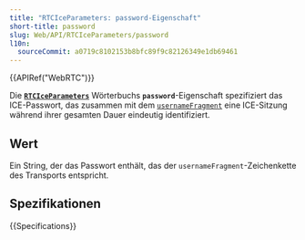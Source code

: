 ```yaml
---
title: "RTCIceParameters: password-Eigenschaft"
short-title: password
slug: Web/API/RTCIceParameters/password
l10n:
  sourceCommit: a0719c8102153b8bfc89f9c82126349e1db69461
---
```


{{APIRef("WebRTC")}}

Die **[`RTCIceParameters`](/de/docs/Web/API/RTCIceParameters)**
Wörterbuchs **`password`**-Eigenschaft spezifiziert das ICE-Passwort, das zusammen mit dem [`usernameFragment`](/de/docs/Web/API/RTCIceParameters/usernameFragment) eine ICE-Sitzung während ihrer gesamten Dauer eindeutig identifiziert.

## Wert

Ein String, der das Passwort enthält, das der `usernameFragment`-Zeichenkette des Transports entspricht.

## Spezifikationen

{{Specifications}}
